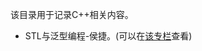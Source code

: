 该目录用于记录C++相关内容。

* STL与泛型编程-侯捷。(可以在[该专栏](https://blog.csdn.net/sinat_38816924/category_11245656.html)查看)

